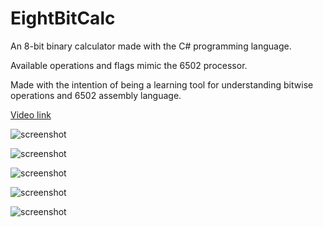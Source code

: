 # EightBitCalc

An 8-bit binary calculator made with the C# programming language.

Available operations and flags mimic the 6502 processor.

Made with the intention of being a learning tool for understanding bitwise operations and 6502 assembly language.

[Video link](https://youtu.be/dz5mnTVvoG4)

![screenshot](screenshots/screenshot_00.png?raw=true "screenshot")

![screenshot](screenshots/screenshot_01.png?raw=true "screenshot")

![screenshot](screenshots/screenshot_02.png?raw=true "screenshot")

![screenshot](screenshots/screenshot_03.png?raw=true "screenshot")

![screenshot](screenshots/screenshot_04.png?raw=true "screenshot")
